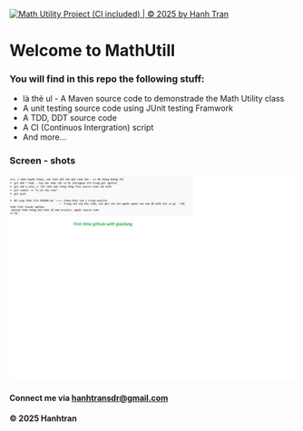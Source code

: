 [![Math Utility Project (CI included) | © 2025 by Hanh Tran](https://github.com/hanhtran-se/mathutil/actions/workflows/ci-script.yml/badge.svg)](https://github.com/hanhtran-se/mathutil/actions/workflows/ci-script.yml)

# Welcome to MathUtill

### You will find in this repo the following stuff:

* là thẻ ul - A Maven source code to demonstrade the Math Utility class
* A unit testing source code using JUnit testing Framwork
* A TDD, DDT source code
* A CI (Continuos Intergration) script
* And more...

### Screen - shots

![Image shows source code](https://github.com/hanhtran-se/mathutil/blob/main/imgs/DDTandTDD_Junit.png)

#### Connect me via hanhtransdr@gmail.com
#### &#169; 2025 Hanhtran
